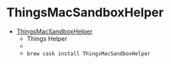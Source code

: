 # ThingsMacSandboxHelper
- [ThingsMacSandboxHelper](https://culturedcode.com/things/mac/help/things-sandboxing-helper-things3/)
  -  Things Helper
  - 
  - `brew cask install ThingsMacSandboxHelper`
